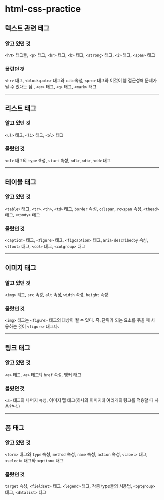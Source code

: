 # html-css-practice

## 텍스트 관련 태그

### 알고 있던 것

`<h`_n_`>` 태그들, `<p>` 태그, `<br>` 태그, `<b>` 태그, `<strong>` 태그, `<i>` 태그, `<span>` 태그

### 몰랐던 것

`<hr>` 태그, `<blockquote>` 태그와 `cite`속성, `<pre>` 태그와 이것이 웹 접근성에 문제가 될 수 있다는 점., `<em>` 태그, `<q>` 태그, `<mark>` 태그

---

## 리스트 태그

### 알고 있던 것

`<ul>` 태그, `<li>` 태그, `<ol>` 태그

### 몰랐던 것

`<ol>` 태그의 `type` 속성, `start` 속성, `<dl>`, `<dt>`, `<dd>` 태그

---

## 테이블 태그

### 알고 있던 것

`<table>` 태그, `<tr>`, `<th>`, `<td>` 태그, `border` 속성, `colspan`, `rowspan` 속성, `<thead>` 태그, `<tbody>` 태그

### 몰랐던 것

`<caption>` 태그, `<figure>` 태그, `<figcaption>` 태그, `aria-describedby` 속성, `<tfoot>` 태그, `<col>` 태그, `<colgroup>` 태그

---

## 이미지 태그

### 알고 있던 것

`<img>` 태그, `src` 속성, `alt` 속성, `width` 속성, `height` 속성

### 몰랐던 것

`<img>` 태그는 `<figure>` 태그의 대상이 될 수 있다. 즉, 단위가 되는 요소를 묶을 때 사용하는 것이 `<figure>` 태그다.

---

## 링크 태그

### 알고 있던 것

`<a>` 태그, `<a>` 태그의 `href` 속성, 앵커 태그

### 몰랐던 것

`<a>` 태그의 나머지 속성, 이미지 맵 태그(하나의 이미지에 여러개의 링크를 적용할 때 사용한다.)

---

## 폼 태그

### 알고 있던 것

`<form>` 태그와 `type` 속성, `method` 속성, `name` 속성, `action` 속성, `<label>` 태그, `<select>` 태그와 `<option>` 태그

### 몰랐던 것

`target` 속성, `<fieldset>` 태그, `<legend>` 태그, 각종 type들의 사용법, `<optgroup>` 태그, `<datalist>` 태그
